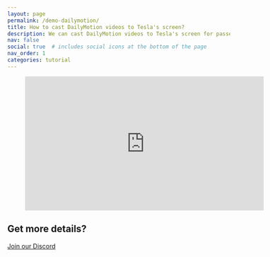 ```yaml
---
layout: page
permalink: /demo-dailymotion/
title: How to cast DailyMotion videos to Tesla's screen?
description: We can cast DailyMotion videos to Tesla's screen for passengers while driving, and we can even manipulate the the DailyMotion app on Tesla's touchscreen directly.
nav: false
social: true  # includes social icons at the bottom of the page
nav_order: 1
categories: tutorial
---
```

<!-- blank line -->
<figure class="video-container">
  <iframe width="540" height="303" src="https://www.youtube.com/embed/npQUaO9MOak" frameborder="0" allowfullscreen="true"> </iframe>
</figure>
<!-- blank line -->

## Get more details?
<p><a href ="https://discord.gg/Tvbs9uWcN9" target="_blank">Join our Discord</a></p>